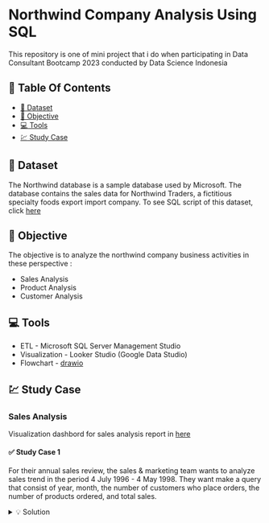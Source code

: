 # Northwind Company Analysis Using SQL
This repository is one of mini project that i do when participating in Data Consultant Bootcamp 2023 conducted by Data Science Indonesia

<!-- omit in toc -->
## :orange_book: Table Of Contents
* [📂 Dataset](#-dataset)
* [:dart: Objective](#-objective)
* [:computer: Tools](#-tools)
* [:chart: Study Case](#-study-case)

## 📂 Dataset
The Northwind database is a sample database used by Microsoft. The database contains the sales data for Northwind Traders, a fictitious specialty foods export import company. To see SQL script of this dataset, click [here](https://github.com/izzahlux/Northwind_Analysis/blob/main/instnwnd.zip)

## :dart: Objective
The objective is to analyze the northwind company business activities in these perspective :
* Sales Analysis
* Product Analysis
* Customer Analysis

## :computer: Tools
* ETL           - Microsoft SQL Server Management Studio
* Visualization - Looker Studio (Google Data Studio)
* Flowchart     - [drawio](https://app.diagrams.net/)

## :chart: Study Case
### Sales Analysis 
Visualization dashbord for sales analysis report in [here](https://datastudio.google.com/reporting/da670d46-4bf8-4b41-afad-c604666c938b)

#### ✅ Study Case 1 

For their annual sales review, the sales & marketing team wants to analyze sales trend in the period 4 July 1996 - 4 May 1998. They want make a query that consist of year, month,  the number of customers who place orders, the number of products ordered, and total sales.

<details>
<summary>
💡 Solution
</summary>

```sql
-- Solution Query
SELECT
  YEAR(a.OrderDate) AS Year,
  MONTH(a.OrderDate) AS Month,
  COUNT(a.CustomerID) AS Customer_Amount,
  SUM(b.Quantity) AS Order_Quantity,
  ROUND(SUM((b.UnitPrice * b.Quantity)-((b.UnitPrice * b.Quantity) * b.Discount)), 2) AS Sales
FROM Orders AS a
INNER JOIN OrderDetails AS b
   ON a.OrderID = b.OrderID
GROUP BY YEAR(a.OrderDate), MONTH(a.OrderDate)
ORDER BY Year, Month;
```

|"Year"| "Month"|"Customer_Amount"|"Order_Quantity"|"Sales" |
|------|--------|-----------------|----------------|--------|
| 1996 |	7|	59|	1462|	27861,89|
| 1996 |	8|	69|	1322|	25485,28|
| 1996 |	9|	57	1124	26381,4
| 1996 | 10|	73	1738	37515,72
| 1996 | 11|	66	1735	45600,04
| 1996 | 12|	81	2200	45239,63
| 1997|	1|	85	2401	61258,07
| 1997|	2|	79	2132	38483,64
| 1997|	3|	77	1770	38547,22
| 1997|	4|	81	1912	53032,95
| 1997|	5|	96	2164	53781,29
| 1997|	6|	76	1635	36362,8
| 1997|	7|	77	2054	51020,86
| 1997|	8|	84	1861	47287,67
| 1997|	9|	95	2343	55629,24
| 1997| 10|	106	2679	66749,23
| 1997| 11|	89	1856	43533,81
| 1997| 12|	114	2682	71398,43
| 1998|  1|	152	3466	94222,11
| 1998|  2|	122	3115	99415,29
| 1998|  3|	178	4065	104854,15
| 1998|	4|	180	4680	123798,68
| 1998|	5|	59	921	18333,63






